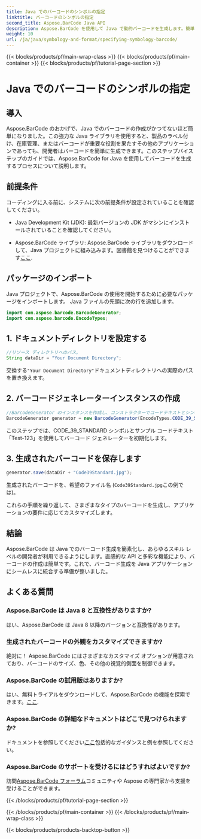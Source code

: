 ```yaml
---
title: Java でのバーコードのシンボルの指定
linktitle: バーコードのシンボルの指定
second_title: Aspose.BarCode Java API
description: Aspose.BarCode を使用して Java で動的バーコードを生成します。簡単な統合、多彩なカスタマイズ、あらゆるバーコードのニーズに対応する堅牢な機能。
weight: 10
url: /ja/java/symbology-and-format/specifying-symbology-barcode/
---
```


{{< blocks/products/pf/main-wrap-class >}}
{{< blocks/products/pf/main-container >}}
{{< blocks/products/pf/tutorial-page-section >}}

# Java でのバーコードのシンボルの指定


## 導入

Aspose.BarCode のおかげで、Java でのバーコードの作成がかつてないほど簡単になりました。この強力な Java ライブラリを使用すると、製品のラベル付け、在庫管理、またはバーコードが重要な役割を果たすその他のアプリケーションであっても、開発者はバーコードを簡単に生成できます。このステップバイステップのガイドでは、Aspose.BarCode for Java を使用してバーコードを生成するプロセスについて説明します。

## 前提条件

コーディングに入る前に、システムに次の前提条件が設定されていることを確認してください。

- Java Development Kit (JDK): 最新バージョンの JDK がマシンにインストールされていることを確認してください。

-  Aspose.BarCode ライブラリ: Aspose.BarCode ライブラリをダウンロードして、Java プロジェクトに組み込みます。図書館を見つけることができます[ここ](https://releases.aspose.com/barcode/java/).

## パッケージのインポート

Java プロジェクトで、Aspose.BarCode の使用を開始するために必要なパッケージをインポートします。 Java ファイルの先頭に次の行を追加します。

```java
import com.aspose.barcode.BarcodeGenerator;
import com.aspose.barcode.EncodeTypes;
```

## 1. ドキュメントディレクトリを設定する

```java
//リソース ディレクトリへのパス。
String dataDir = "Your Document Directory";
```

交換する`"Your Document Directory"`ドキュメントディレクトリへの実際のパスを置き換えます。

## 2. バーコードジェネレーターインスタンスの作成

```java
//BarcodeGenerator のインスタンスを作成し、コンストラクターでコードテキストとシンボルを指定します
BarcodeGenerator generator = new BarcodeGenerator(EncodeTypes.CODE_39_STANDARD, "Test-123");
```

このステップでは、CODE_39_STANDARD シンボルとサンプル コードテキスト「Test-123」を使用してバーコード ジェネレーターを初期化します。

## 3. 生成されたバーコードを保存します

```java
generator.save(dataDir + "Code39Standard.jpg");
```

生成されたバーコードを、希望のファイル名 (`Code39Standard.jpg`この例では)。

これらの手順を繰り返して、さまざまなタイプのバーコードを生成し、アプリケーションの要件に応じてカスタマイズします。

## 結論

Aspose.BarCode は Java でのバーコード生成を簡素化し、あらゆるスキル レベルの開発者が利用できるようにします。直感的な API と多彩な機能により、バーコードの作成は簡単です。これで、バーコード生成を Java アプリケーションにシームレスに統合する準備が整いました。

## よくある質問

### Aspose.BarCode は Java 8 と互換性がありますか?
はい、Aspose.BarCode は Java 8 以降のバージョンと互換性があります。

### 生成されたバーコードの外観をカスタマイズできますか?
絶対に！ Aspose.BarCode にはさまざまなカスタマイズ オプションが用意されており、バーコードのサイズ、色、その他の視覚的側面を制御できます。

### Aspose.BarCode の試用版はありますか?
はい、無料トライアルをダウンロードして、Aspose.BarCode の機能を探索できます。[ここ](https://releases.aspose.com/).

### Aspose.BarCode の詳細なドキュメントはどこで見つけられますか?
ドキュメントを参照してください[ここ](https://reference.aspose.com/barcode/java/)包括的なガイダンスと例を参照してください。

### Aspose.BarCode のサポートを受けるにはどうすればよいですか?
訪問[Aspose.BarCode フォーラム](https://forum.aspose.com/c/barcode/13)コミュニティや Aspose の専門家から支援を受けることができます。

{{< /blocks/products/pf/tutorial-page-section >}}

{{< /blocks/products/pf/main-container >}}
{{< /blocks/products/pf/main-wrap-class >}}

{{< blocks/products/products-backtop-button >}}
